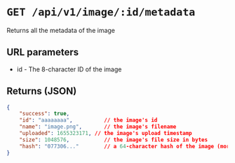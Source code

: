 # `GET /api/v1/image/:id/metadata`

Returns all the metadata of the image

## URL parameters
- id - The 8-character ID of the image

## Returns (JSON)
```json
{
	"success": true,
	"id": "aaaaaaaa",          // the image's id
	"name": "image.png",       // the image's filename
	"uploaded": 1655323171, // the image's upload timestamp
	"size": 1048576,           // the image's file size in bytes
	"hash": "077306..."        // a 64-character hash of the image (more info in the image db model)
}
```
